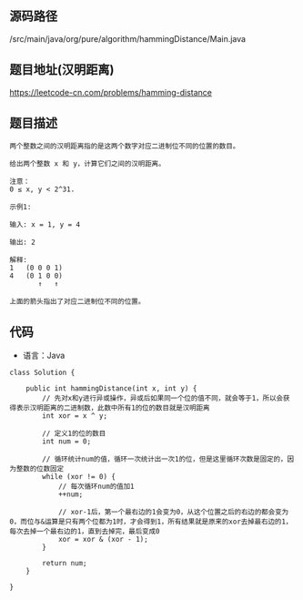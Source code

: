 ## 源码路径

/src/main/java/org/pure/algorithm/hammingDistance/Main.java

## 题目地址(汉明距离)

https://leetcode-cn.com/problems/hamming-distance

## 题目描述

```
两个整数之间的汉明距离指的是这两个数字对应二进制位不同的位置的数目。

给出两个整数 x 和 y，计算它们之间的汉明距离。

注意：
0 ≤ x, y < 2^31.

示例1:

输入: x = 1, y = 4

输出: 2

解释:
1   (0 0 0 1)
4   (0 1 0 0)
       ↑   ↑

上面的箭头指出了对应二进制位不同的位置。
```

## 代码

- 语言：Java

```
class Solution {

    public int hammingDistance(int x, int y) {
        // 先对x和y进行异或操作，异或后如果同一个位的值不同，就会等于1，所以会获得表示汉明距离的二进制数，此数中所有1的位的数目就是汉明距离
        int xor = x ^ y;

        // 定义1的位的数目
        int num = 0;

        // 循环统计num的值，循环一次统计出一次1的位，但是这里循环次数是固定的，因为整数的位数固定
        while (xor != 0) {
            // 每次循环num的值加1
            ++num;
            
            // xor-1后，第一个最右边的1会变为0，从这个位置之后的右边的都会变为0，而位与&运算是只有两个位都为1时，才会得到1，所有结果就是原来的xor去掉最右边的1，每次去掉一个最右边的1，直到去掉完，最后变成0
            xor = xor & (xor - 1);
        }

        return num;
    }

}
```